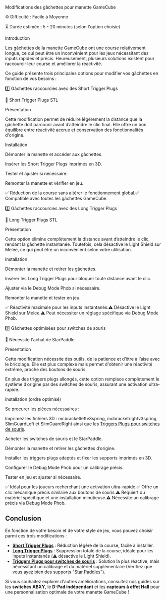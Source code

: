 Modifications des gâchettes pour manette GameCube

⚙️ Difficulté : Facile à Moyenne

⏳ Durée estimée : 5 - 20 minutes (selon l'option choisie)

Introduction

Les gâchettes de la manette GameCube ont une course relativement longue, ce qui peut être un inconvénient pour les jeux nécessitant des inputs rapides et précis. Heureusement, plusieurs solutions existent pour raccourcir leur course et améliorer la réactivité.

Ce guide présente trois principales options pour modifier vos gâchettes en fonction de vos besoins :

1️⃣ Gâchettes raccourcies avec des Short Trigger Plugs

🔗 Short Trigger Plugs STL

Présentation

Cette modification permet de réduire légèrement la distance que la gâchette doit parcourir avant d’atteindre le clic final. Elle offre un bon équilibre entre réactivité accrue et conservation des fonctionnalités d'origine.

Installation

Démonter la manette et accéder aux gâchettes.

Insérer les Short Trigger Plugs imprimés en 3D.

Tester et ajuster si nécessaire.

Remonter la manette et vérifier en jeu.

✅ Réduction de la course sans altérer le fonctionnement global.✅ Compatible avec toutes les gâchettes GameCube.

2️⃣ Gâchettes raccourcies avec des Long Trigger Plugs

🔗 Long Trigger Plugs STL

Présentation

Cette option élimine complètement la distance avant d’atteindre le clic, rendant la gâchette instantanée. Toutefois, cela désactive le Light Shield sur Melee, ce qui peut être un inconvénient selon votre utilisation.

Installation

Démonter la manette et retirer les gâchettes.

Insérer les Long Trigger Plugs pour bloquer toute distance avant le clic.

Ajuster via le Debug Mode Phob si nécessaire.

Remonter la manette et tester en jeu.

✅ Réactivité maximale pour les inputs instantanés.⚠️ Désactive le Light Shield sur Melee.⚠️ Peut nécessiter un réglage spécifique via Debug Mode Phob.

3️⃣ Gâchettes optimisées pour switches de souris

🔗 Nécessite l'achat de StarPaddle

Présentation

Cette modification nécessite des outils, de la patience et d’être à l’aise avec le bricolage. Elle est plus complexe mais permet d'obtenir une réactivité extrême, proche des boutons de souris.

En plus des triggers plugs allongés, cette option remplace complètement le système d’origine par des switches de souris, assurant une activation ultra-rapide.

Installation (ordre optimisé)

Se procurer les pièces nécessaires :

Imprimez les fichiers 3D : mcbracketleftv3spring, mcbracketrightv3spring, SlimGuardLeft et SlimGuardRight ainsi que les [Triggers Plugs pour switches de souris](https://github.com/Dizi0/PhobData/blob/main/Gachettes/EXTRA%20LONG%20Trigger%20Plugs%20v1.stl).

Acheter les switches de souris et le StarPaddle.

Démonter la manette et retirer les gâchettes d’origine.

Installer les triggers plugs adaptés et fixer les supports imprimés en 3D.

Configurer le Debug Mode Phob pour un calibrage précis.

Tester en jeu et ajuster si nécessaire.

✅ Idéal pour les joueurs recherchant une activation ultra-rapide.✅ Offre un clic mécanique précis similaire aux boutons de souris.⚠️ Requiert du matériel spécifique et une installation minutieuse.⚠️ Nécessite un calibrage précis via Debug Mode Phob.

## Conclusion

En fonction de votre besoin et de votre style de jeu, vous pouvez choisir parmi ces trois modifications :
- **[Short Trigger Plugs](https://github.com/FIRESCustom/GCC_Trigger_Plugs/blob/master/FIRES%20SHORT%20Trigger%20Plugs%20v7.STL)** : Réduction légère de la course, facile à installer.
- **[Long Trigger Plugs](https://github.com/Dizi0/PhobData/blob/main/Gachettes/EXTRA%20LONG%20Trigger%20Plugs%20v1.stl)** : Suppression totale de la course, idéale pour les inputs instantanés (⚠️ désactive le Light Shield).
- **[Triggers Plugs pour switches de souris](https://github.com/Dizi0/PhobData/blob/main/Gachettes/EXTRA%20LONG%20Trigger%20Plugs%20v1.stl)** : Solution la plus réactive, mais nécessitant un calibrage et du matériel supplémentaire (Verifiez que vous ayez bien des supports "[Star Paddles](https://github.com/PhobGCC/PhobGCCv2-HW/releases/tag/v2.0.5)").

Si vous souhaitez explorer d'autres améliorations, consultez nos guides sur les **switches ABXY**, le **D-Pad indépendant** et les **capteurs à effet Hall** pour une personnalisation optimale de votre manette GameCube !